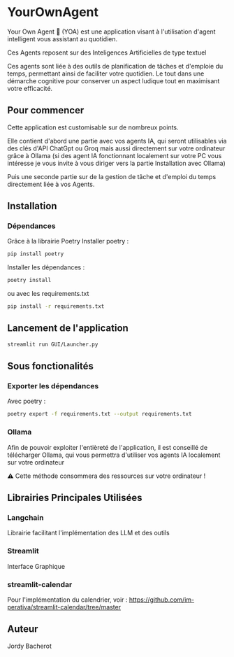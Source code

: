 # YourOwnAgent

Your Own Agent 🤖 (YOA) est une application visant à l'utilisation d'agent intelligent vous assistant au quotidien.

Ces Agents reposent sur des Inteligences Artificielles de type textuel

Ces agents sont liée à des outils de planification de tâches et d'emploie du temps, permettant ainsi de faciliter votre quotidien. Le tout dans une démarche cognitive pour conserver un aspect ludique tout en maximisant votre efficacité.

## Pour commencer

Cette application est customisable sur de nombreux points.

Elle contient d'abord une partie avec vos agents IA, qui seront utilisables via des clés d'API ChatGpt ou Groq mais aussi directement sur votre ordinateur grâce à Ollama (si des agent IA fonctionnant localement sur votre PC vous intéresse je vous invite à vous diriger vers la partie Installation avec Ollama)

Puis une seconde partie sur de la gestion de tâche et d'emploi du temps directement liée à vos Agents.

## Installation


### Dépendances 

Grâce à la librairie Poetry
Installer poetry :

```bash
pip install poetry
```

Installer les dépendances :

```bash
poetry install
```

ou avec les requirements.txt

```bash
pip install -r requirements.txt
```

## Lancement de l'application 

```bash
streamlit run GUI/Launcher.py
```

## Sous fonctionalités

### Exporter les dépendances 

Avec poetry :

```bash
poetry export -f requirements.txt --output requirements.txt
```

### Ollama

Afin de pouvoir exploiter l'entièreté de l'application, il est conseillé de télécharger Ollama, qui vous permettra d'utiliser vos agents IA localement sur votre ordinateur

⚠️ Cette méthode consommera des ressources sur votre ordinateur !

## Librairies Principales Utilisées

### Langchain
Librairie facilitant l'implémentation des LLM et des outils

### Streamlit 
Interface Graphique

### streamlit-calendar

Pour l'implémentation du calendrier, voir : https://github.com/im-perativa/streamlit-calendar/tree/master

## Auteur

Jordy Bacherot